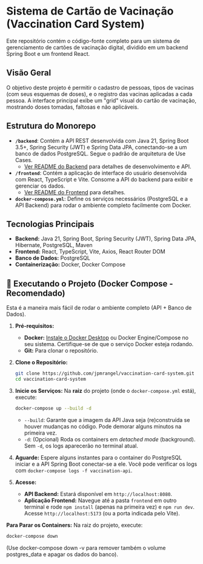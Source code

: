 # Sistema de Cartão de Vacinação (Vaccination Card System)

Este repositório contém o código-fonte completo para um sistema de gerenciamento de cartões de vacinação digital, dividido em um backend Spring Boot e um frontend React.

## Visão Geral

O objetivo deste projeto é permitir o cadastro de pessoas, tipos de vacinas (com seus esquemas de doses), e o registro das vacinas aplicadas a cada pessoa. A interface principal exibe um "grid" visual do cartão de vacinação, mostrando doses tomadas, faltosas e não aplicáveis.

## Estrutura do Monorepo

* **`/backend`**: Contém a API REST desenvolvida com Java 21, Spring Boot 3.5+, Spring Security (JWT) e Spring Data JPA, conectando-se a um banco de dados PostgreSQL. Segue o padrão de arquitetura de Use Cases.
    * [Ver README do Backend](./backend/README.md) para detalhes de desenvolvimento e API.
* **`/frontend`**: Contém a aplicação de interface do usuário desenvolvida com React, TypeScript e Vite. Consome a API do backend para exibir e gerenciar os dados.
    * [Ver README do Frontend](./frontend/README.md) para detalhes.
* **`docker-compose.yml`**: Define os serviços necessários (PostgreSQL e a API Backend) para rodar o ambiente completo facilmente com Docker.

## Tecnologias Principais

* **Backend:** Java 21, Spring Boot, Spring Security (JWT), Spring Data JPA, Hibernate, PostgreSQL, Maven
* **Frontend:** React, TypeScript, Vite, Axios, React Router DOM
* **Banco de Dados:** PostgreSQL
* **Containerização:** Docker, Docker Compose

## 🚀 Executando o Projeto (Docker Compose - Recomendado)

Esta é a maneira mais fácil de rodar o ambiente completo (API + Banco de Dados).

1.  **Pré-requisitos:**
    * **Docker:** [Instale o Docker Desktop](https://www.docker.com/products/docker-desktop/) ou Docker Engine/Compose no seu sistema. Certifique-se de que o serviço Docker esteja rodando.
    * **Git:** Para clonar o repositório.

2.  **Clone o Repositório:**
    ```bash
    git clone https://github.com/jpmrangel/vaccination-card-system.git
    cd vaccination-card-system
    ```

3.  **Inicie os Serviços:**
    Na **raiz** do projeto (onde o `docker-compose.yml` está), execute:
    ```bash
    docker-compose up --build -d
    ```
    * `--build`: Garante que a imagem da API Java seja (re)construída se houver mudanças no código. Pode demorar alguns minutos na primeira vez.
    * `-d`: (Opcional) Roda os containers em *detached mode* (background). Sem `-d`, os logs aparecerão no terminal atual.

4.  **Aguarde:** Espere alguns instantes para o container do PostgreSQL iniciar e a API Spring Boot conectar-se a ele. Você pode verificar os logs com `docker-compose logs -f vaccination-api`.

5.  **Acesse:**
    * **API Backend:** Estará disponível em `http://localhost:8080`.
    * **Aplicação Frontend:** Navegue até a pasta `frontend` em outro terminal e rode `npm install` (apenas na primeira vez) e `npm run dev`. Acesse `http://localhost:5173` (ou a porta indicada pelo Vite).

**Para Parar os Containers:**
Na raiz do projeto, execute:
```bash
docker-compose down
```
(Use docker-compose down -v para remover também o volume postgres_data e apagar os dados do banco).